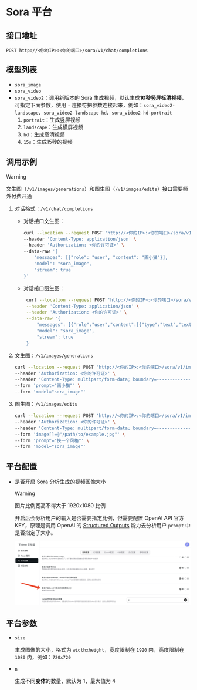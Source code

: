 # Sora 平台

## 接口地址

```curl
POST http://<你的IP>:<你的端口>/sora/v1/chat/completions
```

## 模型列表

- `sora_image`
- `sora_video`
- `sora_video2`：调用新版本的 Sora 生成视频，默认生成**10秒竖屏标清视频**，可指定下面参数，使用 `-` 连接符把参数连接起来，例如：`sora_video2-landscape`、`sora_video2-landscape-hd`、`sora_video2-hd-portrait`
  1. `portrait`：生成竖屏视频
  2. `landscape`：生成横屏视频
  3. `hd`：生成高清视频
  3. `15s`：生成15秒的视频

## 调用示例

> [!WARNING]
>
> 文生图（`/v1/images/generations`）和图生图（`/v1/images/edits`）接口需要额外付费开通

1. 对话格式：`/v1/chat/completions`

   - 对话接口文生图：

     ```bash
     curl --location --request POST 'http://<你的IP>:<你的端口>/sora/v1/chat/completions' \
     --header 'Content-Type: application/json' \
     --header 'Authorization: <你的许可证>' \
     --data-raw '{
         "messages": [{"role": "user", "content": "画小猫"}],
         "model": "sora_image",
         "stream": true
     }'
     ```

   - 对话接口图生图：

     ```bash
      curl --location --request POST 'http://<你的IP>:<你的端口>/sora/v1/chat/completions' \
      --header 'Content-Type: application/json' \
      --header 'Authorization: <你的许可证>' \
      --data-raw '{
          "messages": [{"role":"user","content":[{"type":"text","text":"根据图片换个风格"},{"type":"image_url","image_url":{"url":"url或者base64"}}]}],
          "model": "sora_image",
          "stream": true
      }'
     ```

2. 文生图：`/v1/images/generations`

   ```bash
   curl --location --request POST 'http://<你的IP>:<你的端口>/sora/v1/images/generations' \
   --header 'Authorization: <你的许可证>' \
   --header 'Content-Type: multipart/form-data; boundary=--------------------------961278614886800824879278' \
   --form 'prompt="画小猫"' \
   --form 'model="sora_image"'
   ```

3. 图生图：`/v1/images/edits`

   ```bash
   curl --location --request POST 'http://<你的IP>:<你的端口>/sora/v1/images/edits' \
   --header 'Authorization: <你的许可证>' \
   --header 'Content-Type: multipart/form-data; boundary=--------------------------961278614886800824879278' \
   --form 'image[]=@"/path/to/example.jpg"' \
   --form 'prompt="换一个风格"' \
   --form 'model="sora_image"'
   ```

## 平台配置

- 是否开启 Sora 分析生成的视频图像大小

  > [!WARNING]
  > 图片比例宽高不得大于 1920x1080 比例

  开启后会分析用户的输入是否需要指定比例，但需要配置 OpenAI API 官方 KEY，原理是调用 OpenAI 的 [Structured Outputs](https://platform.openai.com/docs/guides/structured-outputs?api-mode=chat) 能力去分析用户 `prompt` 中是否指定了大小。

  ![WechatIMG401.jpg](/WechatIMG401.jpg)

## 平台参数

- `size`

  生成图像的大小，格式为 `widthxheight`，宽度限制在 `1920` 内，高度限制在 `1080` 内，例如：`720x720`

- `n`

  生成不同**变体**的数量，默认为 1，最大值为 4
